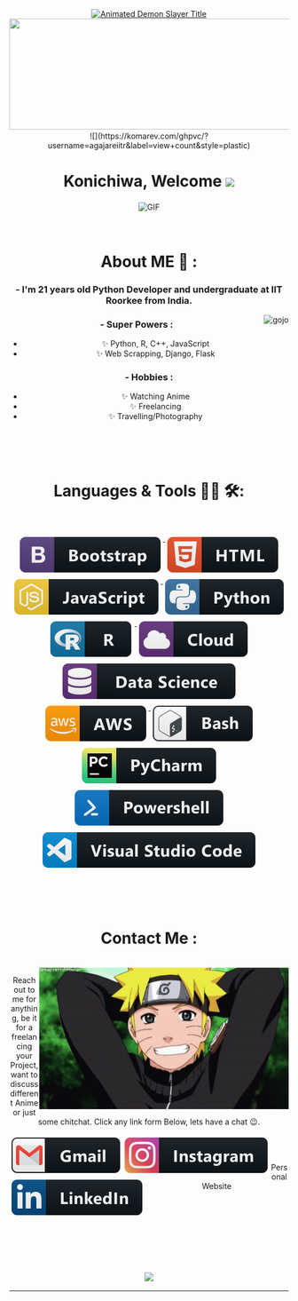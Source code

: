 <div align="center">
<a href="https://github.com/kawarimidoll/typograssy">
  <img src="https://readme-typing-svg.demolab.com?font=Kanit&weight=800&size=35&duration=4000&pause=1000&color=F71E1E&center=true&vCenter=true&width=600&height=90&lines=%E9%AC%BC%E6%BB%85%E3%81%AE%E5%88%83THIS+IS+RAHUL;DevOps+Engineer;CLOUD+HASHIRA+%F0%9F%94%A5" alt="Animated Demon Slayer Title">
</a>
<div align="center">
  <img width="720" height="200" src=Add-ons/218883.gif>
</div>
![](https://komarev.com/ghpvc/?username=agajareiitr&label=view+count&style=plastic)

# Konichiwa, Welcome <img src="https://raw.githubusercontent.com/iampavangandhi/iampavangandhi/master/gifs/Hi.gif" width="30px">

<div align="center">
<img alt="GIF" align="center" src="https://media.giphy.com/media/d5fMI9ftgQiGzoZoB9/giphy.gif">
</div>

</br>
</br>

# About ME 💬 :

### - I'm 21 years old Python Developer and undergraduate at IIT Roorkee from India.

<img alt="gojo" align="right" src="https://github.com/agajareiitr/agajareiitr/blob/main/assets/tenor.gif">

### - Super Powers :

- ✨ Python, R, C++, JavaScript
- ✨ Web Scrapping, Django, Flask

### - Hobbies :

- ✨ Watching Anime
- ✨ Freelancing
- ✨ Travelling/Photography

</br>
</br>
</br>

# Languages & Tools 👨‍💻 🛠:

</br>

<p align="center">
   <a href="#">
    <img src="https://github.com/agajareiitr/agajareiitr/blob/main/assets/icons/bootstrap.svg" alt="bootstrap" style="vertical-align:top; margin:6px 4px">
  </a>
     <a href="#">
    <img src="https://github.com/agajareiitr/agajareiitr/blob/main/assets/icons/html.svg" alt="html" style="vertical-align:top; margin:6px 4px">
  </a>   
  <a href="#">
    <img src="https://github.com/agajareiitr/agajareiitr/blob/main/assets/icons/js.svg" alt="js" style="vertical-align:top; margin:6px 4px">
  </a>   
  <a href="#">
    <img src="https://github.com/agajareiitr/agajareiitr/blob/main/assets/icons/python.svg" alt="python" style="vertical-align:top; margin:6px 4px">
  </a>
  <a href="#">
    <img src="https://github.com/agajareiitr/agajareiitr/blob/main/assets/icons/r.svg" alt="r" style="vertical-align:top; margin:6px 4px">
   <a href="#">
    <img src="https://github.com/agajareiitr/agajareiitr/blob/main/assets/icons/cloud.svg" alt="cloud" style="vertical-align:top; margin:6px 4px">
  </a>

   <a href="#">
    <img src="https://github.com/agajareiitr/agajareiitr/blob/main/assets/icons/datascience.svg" alt="datascience" style="vertical-align:top; margin:6px 4px">
  </a>
    <a href="#">
    <img src="https://github.com/agajareiitr/agajareiitr/blob/main/assets/icons/aws.svg" alt="aws" style="vertical-align:top; margin:6px 4px">
  </a>
    <a href="#">
    <img src="https://github.com/agajareiitr/agajareiitr/blob/main/assets/icons/bash.svg" alt="bash" style="vertical-align:top; margin:6px 4px">
  </a> 
  <a href="#">
    <img src="https://github.com/agajareiitr/agajareiitr/blob/main/assets/icons/jetbrains_pycharm.svg" alt="jetbrains_pycharm" style="vertical-align:top; margin:6px 4px">
  </a> 
  <a href="#">
    <img src="https://github.com/agajareiitr/agajareiitr/blob/main/assets/icons/powershell.svg" alt="powershell" style="vertical-align:top; margin:6px 4px">
  </a> 
  <a href="#">
    <img src="https://github.com/agajareiitr/agajareiitr/blob/main/assets/icons/visualstudio_code.svg" alt="visualstudio_code" style="vertical-align:top; margin:6px 4px">
  </a> 
</p>

</br>
</br>
</br>

# Contact Me :

<p>
</br>
<img hight="320" width="450" alt="naruto" align="right" src="https://github.com/agajareiitr/agajareiitr/blob/main/assets/naruto.gif">

Reach out to me for anything, be it for a freelancing your Project, want to discuss different Anime or just some chitchat.
Click any link form Below, lets have a chat 😉.

  <a href="mailto:agajare@ch.iitr.ac.in">
    <img align="left" src="https://github.com/agajareiitr/agajareiitr/blob/main/assets/icons/gmail.svg" alt="gmail" style="vertical-align:top; margin:6px 4px">
  </a>

  <a href="https://www.instagram.com/agajareiitr/">
    <img align="left" src="https://github.com/agajareiitr/agajareiitr/blob/main/assets/icons/instagram.svg" alt="instagram" style="vertical-align:top; margin:6px 4px">
  </a>  
</br>
</br>
</br>
  <a href="https://www.linkedin.com/in/agajareiitr/">
    <img align="left" src="https://github.com/agajareiitr/agajareiitr/blob/main/assets/icons/linkedin.svg" alt="linkedin" style="vertical-align:top; margin:6px 4px">
  </a>
  <a href = "https://agajareiitr.github.io" style = "text-decoration:none">Personal Website</a>
</p>

</br>
</br>
</br>
</br>
</br>
</br>
</br>


<p align="center">
  <a href="https://github.com/agajareiitr/github-readme-stats"> 
  <img  src="https://github-readme-stats.vercel.app/api?username=agajareiitr&&show_icons=true&theme=radical&include_all_commits=true"/>
    </a>



<!-- <p>Orignal Credit : https://github.com/Xx-Ashutosh-xX</p> -->

---
